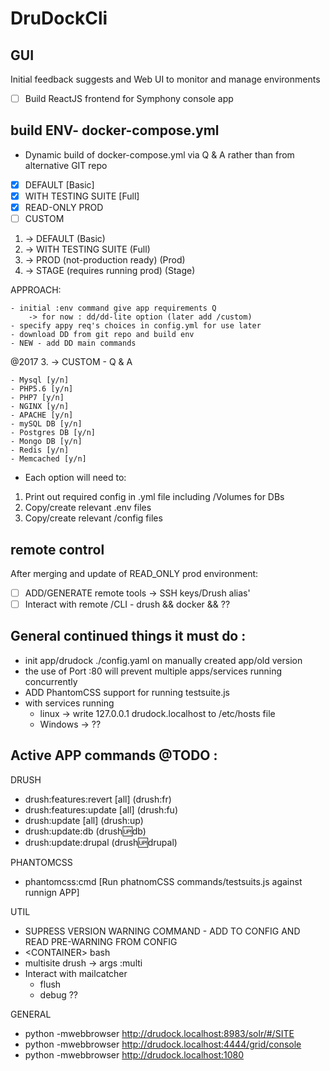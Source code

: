 # DruDockCli

## GUI
Initial feedback suggests and Web UI  to monitor and manage environments

- [ ] Build ReactJS frontend for Symphony console app

## build ENV- docker-compose.yml
- Dynamic build of docker-compose.yml via Q & A rather than from alternative GIT repo

- [X] DEFAULT [Basic]
- [X] WITH TESTING SUITE [Full]
- [X] READ-ONLY PROD
- [ ] CUSTOM

1. -> DEFAULT (Basic)
2. -> WITH TESTING SUITE (Full)
3. -> PROD (not-production ready) (Prod)
4. -> STAGE (requires running prod) (Stage)

APPROACH:

    - initial :env command give app requirements Q
        -> for now : dd/dd-lite option (later add /custom)
    - specify appy req's choices in config.yml for use later
    - download DD from git repo and build env
    - NEW - add DD main commands
    

@2017
3. -> CUSTOM - Q & A

    - Mysql [y/n]
    - PHP5.6 [y/n]
    - PHP7 [y/n]
    - NGINX [y/n]
    - APACHE [y/n]
    - mySQL DB [y/n]
    - Postgres DB [y/n]
    - Mongo DB [y/n]
    - Redis [y/n]
    - Memcached [y/n]
        
- Each option will need to: 
1. Print out required config in .yml file including  /Volumes for DBs
2. Copy/create relevant .env files
3. Copy/create relevant /config files

## remote control
After merging and update of READ_ONLY prod environment:

- [ ] ADD/GENERATE remote tools -> SSH keys/Drush alias'
- [ ] Interact with remote /CLI - drush && docker && ??

## General continued things it must do :                                                                                    
- init app/drudock ./config.yaml on manually created app/old version
- the use of Port :80 will prevent multiple apps/services running concurrently
- ADD PhantomCSS support for running testsuite.js
- with services running
    - linux -> write 127.0.0.1 drudock.localhost to /etc/hosts file
    - Windows -> ??     
       
## Active APP commands @TODO :
DRUSH

- drush:features:revert \[all] (drush:fr)
- drush:features:update \[all] (drush:fu)
- drush:update \[all] (drush:up)
- drush:update:db (drush:up:db)
- drush:update:drupal (drush:up:drupal)

PHANTOMCSS

- phantomcss:cmd [Run phatnomCSS commands/testsuits.js against runnign APP]

UTIL

- SUPRESS VERSION WARNING COMMAND - ADD TO CONFIG AND READ PRE-WARNING FROM CONFIG
- \<CONTAINER\> bash
- multisite drush -> args :multi
- Interact with mailcatcher
    - flush
    - debug ??

GENERAL

- python -mwebbrowser http://drudock.localhost:8983/solr/#/SITE
- python -mwebbrowser http://drudock.localhost:4444/grid/console
- python -mwebbrowser http://drudock.localhost:1080
